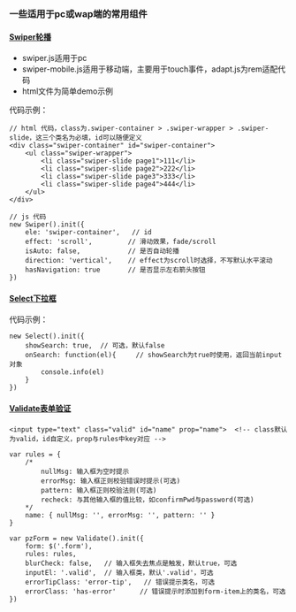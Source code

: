 
### 一些适用于pc或wap端的常用组件


#### [Swiper轮播](https://estherji.github.io/components/src/swiper/swiper.html)

- swiper.js适用于pc
- swiper-mobile.js适用于移动端，主要用于touch事件，adapt.js为rem适配代码
- html文件为简单demo示例

代码示例：
```
// html 代码，class为.swiper-container > .swiper-wrapper > .swiper-slide，这三个类名为必填，id可以随便定义
<div class="swiper-container" id="swiper-container">
	<ul class="swiper-wrapper">
		<li class="swiper-slide page1">111</li>
		<li class="swiper-slide page2">222</li>
		<li class="swiper-slide page3">333</li>
		<li class="swiper-slide page4">444</li>
	</ul>
</div>

// js 代码
new Swiper().init({
	ele: 'swiper-container',   // id
	effect: 'scroll',         // 滑动效果，fade/scroll
	isAuto: false,            // 是否自动轮播
	direction: 'vertical',    // effect为scroll时选择，不写默认水平滚动
	hasNavigation: true       // 是否显示左右箭头按钮
})

```

#### [Select下拉框](https://estherji.github.io/components/src/select/index.html)

代码示例：
```
new Select().init({
	showSearch: true,  // 可选，默认false
	onSearch: function(el){     // showSearch为true时使用，返回当前input对象
		console.info(el)
	}
})
```

#### [Validate表单验证](https://estherji.github.io/components/src/validate/index.html)

```
<input type="text" class="valid" id="name" prop="name">  <!-- class默认为valid，id自定义，prop与rules中key对应 -->

var rules = {
	/*
		nullMsg: 输入框为空时提示
		errorMsg: 输入框正则校验错误时提示(可选)
		pattern: 输入框正则校验法则(可选)
		recheck: 与其他输入框的值比较，如confirmPwd与password(可选)
	*/
	name: { nullMsg: '', errorMsg: '', pattern: '' }    
}

var pzForm = new Validate().init({
	form: $('.form'),
	rules: rules,
	blurCheck: false,   // 输入框失去焦点是触发，默认true，可选
	inputEl: '.valid',  // 输入框类，默认'.valid'，可选
	errorTipClass: 'error-tip',   // 错误提示类名，可选
	errorClass: 'has-error'      // 错误提示时添加到form-item上的类名，可选
})
```